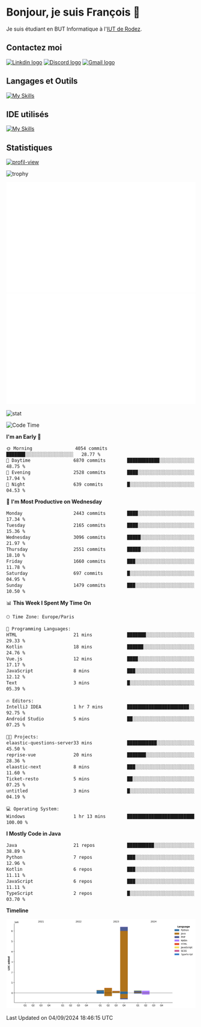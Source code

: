 # Bonjour, je suis François 👋

Je suis étudiant en BUT Informatique à l'[IUT de Rodez](https://iut-rodez.fr).

## Contactez moi

<p>
<a href="https://www.linkedin.com/in/fran%C3%A7ois-de-saint-palais-00985327a/" target="blank"><img src="https://img.shields.io/badge/LinkedIn-0077B5?style=for-the-badge&logo=linkedin&logoColor=white" alt="Linkdin logo"/></a>
<a href="https://discord.gg/francis389" target="blank"><img src="https://img.shields.io/badge/Discord-7289DA?style=for-the-badge&logo=discord&logoColor=white" alt="Discord logo" /></a>
<a href="mailto:francois-sp@gmx.fr" target="blank"><img src="https://img.shields.io/badge/Gmail-D14836?style=for-the-badge&logo=gmail&logoColor=white" alt="Gmail logo"/></a> 
</p>

## Langages et Outils

[![My Skills](https://skillicons.dev/icons?i=java,py,kotlin,spring,git,html,css,sass,svelte,vue,angular,react,bootstrap,ts,jquery,js,php,mysql,sqlite,grafana,linux,windows,figma,postman)](https://skillicons.dev)

## IDE utilisés

[![My Skills](https://skillicons.dev/icons?i=idea,phpstorm,pycharm,androidstudio,vscode,webstorm,eclipse)](https://skillicons.dev)

## Statistiques

[![profil-view](https://komarev.com/ghpvc/?username=francois389&label=Profile%20views&color=0e75b6&style=flat)](https://github.com/ryo-ma/github-profile-trophy)

![trophy](https://github-profile-trophy.vercel.app/?username=Francois389&theme=onedark&column=-1)

![top-lang](https://raw.githubusercontent.com/Francois389/github-stat/master/generated/languages.svg#gh-dark-mode-only)
![](https://raw.githubusercontent.com/Francois389/github-stat/master/generated/overview.svg#gh-dark-mode-only)

![stat](https://github-readme-stats.vercel.app/api?username=francois389&show_icons=true&locale=fr&theme=onedark)

<!--START_SECTION:waka-->
![Code Time](http://img.shields.io/badge/Code%20Time-299%20hrs%2053%20mins-blue)

**I'm an Early 🐤** 

```text
🌞 Morning                4054 commits        ███████░░░░░░░░░░░░░░░░░░   28.77 % 
🌆 Daytime                6870 commits        ████████████░░░░░░░░░░░░░   48.75 % 
🌃 Evening                2528 commits        ████░░░░░░░░░░░░░░░░░░░░░   17.94 % 
🌙 Night                  639 commits         █░░░░░░░░░░░░░░░░░░░░░░░░   04.53 % 
```
📅 **I'm Most Productive on Wednesday** 

```text
Monday                   2443 commits        ████░░░░░░░░░░░░░░░░░░░░░   17.34 % 
Tuesday                  2165 commits        ████░░░░░░░░░░░░░░░░░░░░░   15.36 % 
Wednesday                3096 commits        █████░░░░░░░░░░░░░░░░░░░░   21.97 % 
Thursday                 2551 commits        █████░░░░░░░░░░░░░░░░░░░░   18.10 % 
Friday                   1660 commits        ███░░░░░░░░░░░░░░░░░░░░░░   11.78 % 
Saturday                 697 commits         █░░░░░░░░░░░░░░░░░░░░░░░░   04.95 % 
Sunday                   1479 commits        ███░░░░░░░░░░░░░░░░░░░░░░   10.50 % 
```


📊 **This Week I Spent My Time On** 

```text
🕑︎ Time Zone: Europe/Paris

💬 Programming Languages: 
HTML                     21 mins             ███████░░░░░░░░░░░░░░░░░░   29.33 % 
Kotlin                   18 mins             ██████░░░░░░░░░░░░░░░░░░░   24.76 % 
Vue.js                   12 mins             ████░░░░░░░░░░░░░░░░░░░░░   17.17 % 
JavaScript               8 mins              ███░░░░░░░░░░░░░░░░░░░░░░   12.12 % 
Text                     3 mins              █░░░░░░░░░░░░░░░░░░░░░░░░   05.39 % 

🔥 Editors: 
IntelliJ IDEA            1 hr 7 mins         ███████████████████████░░   92.75 % 
Android Studio           5 mins              ██░░░░░░░░░░░░░░░░░░░░░░░   07.25 % 

🐱‍💻 Projects: 
elaastic-questions-server33 mins             ███████████░░░░░░░░░░░░░░   45.50 % 
reprise-vue              20 mins             ███████░░░░░░░░░░░░░░░░░░   28.36 % 
elaastic-next            8 mins              ███░░░░░░░░░░░░░░░░░░░░░░   11.60 % 
Ticket-resto             5 mins              ██░░░░░░░░░░░░░░░░░░░░░░░   07.25 % 
untitled                 3 mins              █░░░░░░░░░░░░░░░░░░░░░░░░   04.19 % 

💻 Operating System: 
Windows                  1 hr 13 mins        █████████████████████████   100.00 % 
```

**I Mostly Code in Java** 

```text
Java                     21 repos            ██████████░░░░░░░░░░░░░░░   38.89 % 
Python                   7 repos             ███░░░░░░░░░░░░░░░░░░░░░░   12.96 % 
Kotlin                   6 repos             ███░░░░░░░░░░░░░░░░░░░░░░   11.11 % 
JavaScript               6 repos             ███░░░░░░░░░░░░░░░░░░░░░░   11.11 % 
TypeScript               2 repos             █░░░░░░░░░░░░░░░░░░░░░░░░   03.70 % 
```



**Timeline**

![Lines of Code chart](https://raw.githubusercontent.com/Francois389/Francois389/main/assets/bar_graph.png)


 Last Updated on 04/09/2024 18:46:15 UTC
<!--END_SECTION:waka-->
